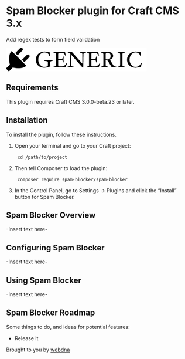 # Spam Blocker plugin for Craft CMS 3.x

Add regex tests to form field validation

![Screenshot](resources/img/plugin-logo.png)

## Requirements

This plugin requires Craft CMS 3.0.0-beta.23 or later.

## Installation

To install the plugin, follow these instructions.

1. Open your terminal and go to your Craft project:

        cd /path/to/project

2. Then tell Composer to load the plugin:

        composer require spam-blocker/spam-blocker

3. In the Control Panel, go to Settings → Plugins and click the “Install” button for Spam Blocker.

## Spam Blocker Overview

-Insert text here-

## Configuring Spam Blocker

-Insert text here-

## Using Spam Blocker

-Insert text here-

## Spam Blocker Roadmap

Some things to do, and ideas for potential features:

* Release it

Brought to you by [webdna](https://webdna.co.uk)
